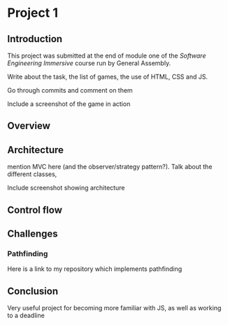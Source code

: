 # Project 1
## Introduction
This project was submitted at the end of module one of the *Software Engineering Immersive* course run by General Assembly. 

Write about the task, the list of games, the use of HTML, CSS and JS.

Go through commits and comment on them

Include a screenshot of the game in action

## Overview
## Architecture
mention MVC here (and the observer/strategy pattern?). Talk about the different classes, 

Include screenshot showing architecture
## Control flow

## Challenges
### Pathfinding
Here is a link to my repository which implements pathfinding

## Conclusion
Very useful project for becoming more familiar with JS, as well as working to a deadline
